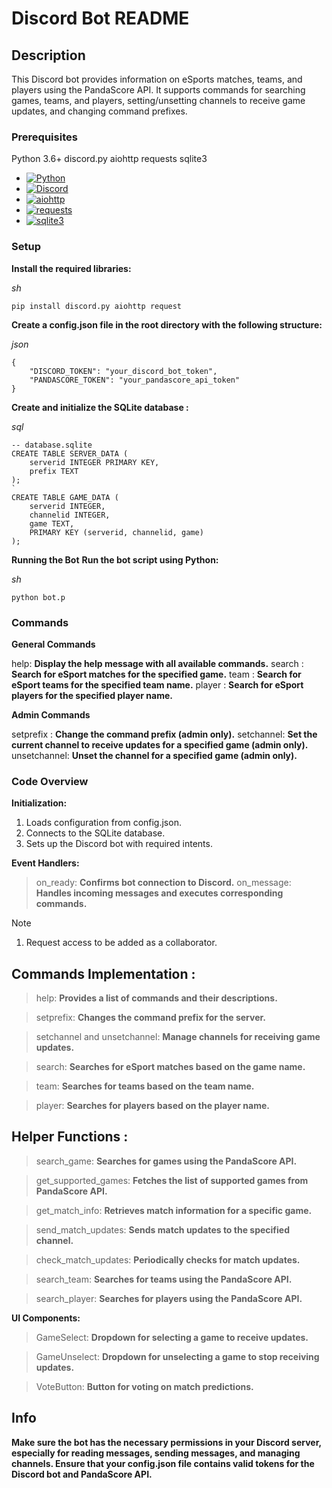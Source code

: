 # Discord Bot README

## Description
This Discord bot provides information on eSports matches, teams, and players using the PandaScore API. It supports commands for searching games, teams, and players, setting/unsetting channels to receive game updates, and changing command prefixes.

### Prerequisites
Python 3.6+
discord.py
aiohttp
requests
sqlite3

* [![Python][Python]][Python-url]
* [![Discord][Discord]][Discord-url]
* [![aiohttp][aiohttp]][aiohttp-url]
* [![requests][requests]][requests-url]
* [![sqlite3][sqlite3]][sqlite3-url]


### Setup

**Install the required libraries:**

_sh_
```
pip install discord.py aiohttp request
```

**Create a config.json file in the root directory with the following structure:**

_json_
```
{
    "DISCORD_TOKEN": "your_discord_bot_token",
    "PANDASCORE_TOKEN": "your_pandascore_api_token"
}
```
**Create and initialize the SQLite database :**

 _sql_ 
```
-- database.sqlite
CREATE TABLE SERVER_DATA (
    serverid INTEGER PRIMARY KEY,
    prefix TEXT
);
`
CREATE TABLE GAME_DATA (
    serverid INTEGER,
    channelid INTEGER,
    game TEXT,
    PRIMARY KEY (serverid, channelid, game)
);
```
**Running the Bot**
**Run the bot script using Python:**

_sh_
```
python bot.p
```

### Commands

**General Commands**

<prefix>help: **Display the help message with all available commands.**
<prefix>search <game name>: **Search for eSport matches for the specified game.**
<prefix>team <team name>: **Search for eSport teams for the specified team name.**
<prefix>player <player name>: **Search for eSport players for the specified player name.**


**Admin Commands**

<prefix>setprefix <new prefix>: **Change the command prefix (admin only).**
<prefix>setchannel: **Set the current channel to receive updates for a specified game (admin only).**
<prefix>unsetchannel: **Unset the channel for a specified game (admin only).**

### Code Overview

**Initialization:**

1) Loads configuration from config.json.
2) Connects to the SQLite database.
3) Sets up the Discord bot with required intents.

**Event Handlers:**

>on_ready: **Confirms bot connection to Discord.**
on_message: **Handles incoming messages and executes corresponding commands.**

> [!NOTE]
>1. Request access to be added as a collaborator.
## Commands Implementation :

>help: 
**Provides a list of commands and their descriptions.**

>setprefix: 
**Changes the command prefix for the server.**

>setchannel and unsetchannel:
**Manage channels for receiving game updates.**

>search: 
**Searches for eSport matches based on the game name.**

>team: 
**Searches for teams based on the team name.**

>player: 
**Searches for players based on the player name.**


## Helper Functions :

> search_game: 
**Searches for games using the PandaScore API.**

>get_supported_games: 
**Fetches the list of supported games from PandaScore API.**

>get_match_info: 
**Retrieves match information for a specific game.**

>send_match_updates: 
**Sends match updates to the specified channel.**

>check_match_updates: 
**Periodically checks for match updates.**

>search_team: 
**Searches for teams using the PandaScore API.**

>search_player: 
**Searches for players using the PandaScore API.**

**UI Components:**

>GameSelect: 
**Dropdown for selecting a game to receive updates.**

>GameUnselect: 
**Dropdown for unselecting a game to stop receiving updates.**

>VoteButton: 
**Button for voting on match predictions.**

## Info

**Make sure the bot has the necessary permissions in your Discord server, especially for reading messages, sending messages, and managing channels.
Ensure that your config.json file contains valid tokens for the Discord bot and PandaScore API.**



[Python]: https://img.shields.io/badge/Python-grey?style=for-the-badge&logo=python&logoColor=blue
[Python-url]: https://www.python.org/

[Discord]: https://img.shields.io/badge/Discord-black?style=for-the-badge&logo=discord&logoColor=lightgrey
[Discord-url]: https://discord.com/

[aiohttp]: https://img.shields.io/badge/aiohttp-blue?style=for-the-badge&logo=aiohttp&logoColor=white
[aiohttp-url]: https://docs.aiohttp.org/en/stable/


[requests]: https://img.shields.io/badge/Requests-skyblue?style=for-the-badge&logo=python&logoColor=yellow
[requests-url]: https://pypi.org/project/requests/

[sqlite3]: https://img.shields.io/badge/SQLite-purple?style=for-the-badge&logo=sqlite&logoColor=blue
[sqlite3-url]: https://www.sqlite.org/index.html